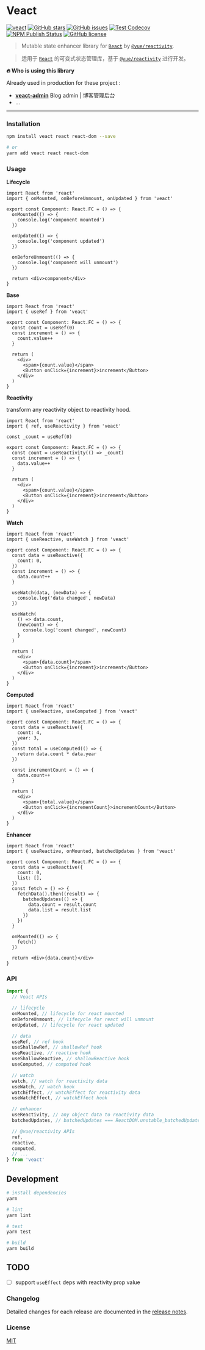 # Veact

[![veact](https://img.shields.io/badge/WITH-VEACT-42a97a?style=for-the-badge&labelColor=35495d)](https://github.com/veactjs/veact)
[![GitHub stars](https://img.shields.io/github/stars/veactjs/veact.svg?style=for-the-badge)](https://github.com/veactjs/veact/stargazers)
[![GitHub issues](https://img.shields.io/github/issues-raw/veactjs/veact.svg?style=for-the-badge)](https://github.com/veactjs/veact/issues)
[![Test Codecov](https://img.shields.io/codecov/c/github/veactjs/veact?style=for-the-badge)](https://codecov.io/gh/veactjs/veact)
[![NPM Publish Status](https://img.shields.io/github/workflow/status/veactjs/veact/Publish?label=publish&style=for-the-badge)](https://github.com/veactjs/veact/actions?query=workflow:%22Publish%22)
[![GitHub license](https://img.shields.io/github/license/veactjs/veact.svg?style=for-the-badge)](https://github.com/veactjs/veact/blob/master/LICENSE)

> Mutable state enhancer library for [`React`](https://github.com/facebook/react) by [`@vue/reactivity`](https://github.com/vuejs/vue-next).

> 适用于 [`React`](https://github.com/facebook/react) 的可变式状态管理库，基于 [`@vue/reactivity`](https://github.com/vuejs/vue-next) 进行开发。

**🔥 Who is using this library**

Already used in production for these project :

- **[veact-admin](https://github.com/surmon-china/veact-admin)** Blog admin | 博客管理后台
- ...

---

### Installation

```bash
npm install veact react react-dom --save

# or
yarn add veact react react-dom
```

### Usage

**Lifecycle**

```tsx
import React from 'react'
import { onMounted, onBeforeUnmount, onUpdated } from 'veact'

export const Component: React.FC = () => {
  onMounted(() => {
    console.log('component mounted')
  })

  onUpdated(() => {
    console.log('component updated')
  })

  onBeforeUnmount(() => {
    console.log('component will unmount')
  })

  return <div>component</div>
}
```

**Base**

```tsx
import React from 'react'
import { useRef } from 'veact'

export const Component: React.FC = () => {
  const count = useRef(0)
  const increment = () => {
    count.value++
  }

  return (
    <div>
      <span>{count.value}</span>
      <Button onClick={increment}>increment</Button>
    </div>
  )
}
```

**Reactivity**

transform any reactivity object to reactivity hood.

```tsx
import React from 'react'
import { ref, useReactivity } from 'veact'

const _count = useRef(0)

export const Component: React.FC = () => {
  const count = useReactivity(() => _count)
  const increment = () => {
    data.value++
  }

  return (
    <div>
      <span>{count.value}</span>
      <Button onClick={increment}>increment</Button>
    </div>
  )
}
```

**Watch**

```tsx
import React from 'react'
import { useReactive, useWatch } from 'veact'

export const Component: React.FC = () => {
  const data = useReactive({
    count: 0,
  })
  const increment = () => {
    data.count++
  }

  useWatch(data, (newData) => {
    console.log('data changed', newData)
  })

  useWatch(
    () => data.count,
    (newCount) => {
      console.log('count changed', newCount)
    }
  )

  return (
    <div>
      <span>{data.count}</span>
      <Button onClick={increment}>increment</Button>
    </div>
  )
}
```

**Computed**

```tsx
import React from 'react'
import { useReactive, useComputed } from 'veact'

export const Component: React.FC = () => {
  const data = useReactive({
    count: 4,
    year: 3,
  })
  const total = useComputed(() => {
    return data.count * data.year
  })

  const incrementCount = () => {
    data.count++
  }

  return (
    <div>
      <span>{total.value}</span>
      <Button onClick={incrementCount}>incrementCount</Button>
    </div>
  )
}
```

**Enhancer**

```tsx
import React from 'react'
import { useReactive, onMounted, batchedUpdates } from 'veact'

export const Component: React.FC = () => {
  const data = useReactive({
    count: 0,
    list: [],
  })
  const fetch = () => {
    fetchData().then((result) => {
      batchedUpdates(() => {
        data.count = result.count
        data.list = result.list
      })
    })
  }

  onMounted(() => {
    fetch()
  })

  return <div>{data.count}</div>
}
```

### API

```ts
import {
  // Veact APIs

  // lifecycle
  onMounted, // lifecycle for react mounted
  onBeforeUnmount, // lifecycle for react will unmount
  onUpdated, // lifecycle for react updated

  // data
  useRef, // ref hook
  useShallowRef, // shallowRef hook
  useReactive, // reactive hook
  useShallowReactive, // shallowReactive hook
  useComputed, // computed hook

  // watch
  watch, // watch for reactivity data
  useWatch, // watch hook
  watchEffect, // watchEffect for reactivity data
  useWatchEffect, // watchEffect hook

  // enhancer
  useReactivity, // any object data to reactivity data
  batchedUpdates, // batchedUpdates === ReactDOM.unstable_batchedUpdates

  // @vue/reactivity APIs
  ref,
  reactive,
  computed,
  // ...
} from 'veact'
```

## Development

```bash
# install dependencies
yarn

# lint
yarn lint

# test
yarn test

# build
yarn build
```

## TODO

- [ ] support `useEffect` deps with reactivity prop value

### Changelog

Detailed changes for each release are documented in the [release notes](https://github.com/veactjs/veact/blob/master/CHANGELOG.md).

### License

[MIT](https://github.com/veactjs/veact/blob/master/LICENSE)
